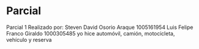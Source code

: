 # Parcial
Parcial 1 
Realizado por: 
Steven David Osorio Araque 1005161954
Luis Felipe Franco Giraldo 1000305485 yo hice automóvil, camión, motocicleta, vehículo y reserva

